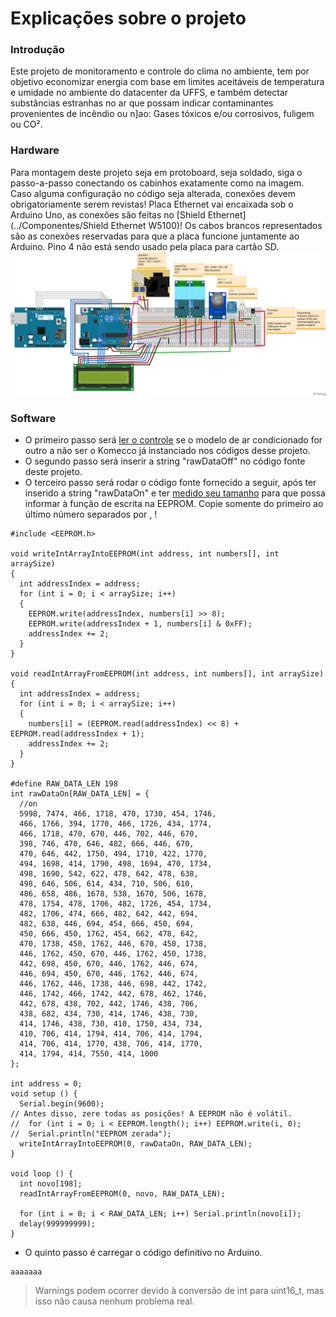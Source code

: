 
# Explicações sobre o projeto
### Introdução
Este projeto de monitoramento e controle do clima no ambiente, tem por objetivo economizar energia com base em limites aceitáveis de temperatura e umidade no ambiente do datacenter da UFFS, e também detectar substâncias estranhas no ar que possam indicar contaminantes provenientes de incêndio ou n]ao: Gases tóxicos e/ou corrosivos, fuligem ou CO².
### Hardware
Para montagem deste projeto seja em protoboard, seja soldado, siga o passo-a-passo conectando os cabinhos exatamente como na imagem. Caso alguma configuração no código seja alterada, conexões devem obrigatoriamente serem revistas!
Placa Ethernet vai encaixada sob o Arduino Uno, as conexões são feitas no [Shield Ethernet](../Componentes/Shield Ethernet W5100)! Os cabos brancos representados são as conexões reservadas para que a placa funcione juntamente ao Arduino. Pino 4 não está sendo usado pela placa para cartão SD.
![Arduino](Projeto_bb.png)
### Software
* O primeiro passo será [ler o controle](../Infravermelho/Leitura) se o modelo de ar condicionado for outro a não ser o Komecco já instanciado nos códigos desse projeto.
* O segundo passo será inserir a string "rawDataOff" no código fonte deste projeto.
* O terceiro passo será rodar o código fonte fornecido a seguir, após ter inserido a string "rawDataOn" e ter [medido seu tamanho](https://www.charactercountonline.com/pt/) para que possa informar à função de escrita na EEPROM. Copie somente do primeiro ao último número separados por , !
```
#include <EEPROM.h>

void writeIntArrayIntoEEPROM(int address, int numbers[], int arraySize)
{
  int addressIndex = address;
  for (int i = 0; i < arraySize; i++) 
  {
    EEPROM.write(addressIndex, numbers[i] >> 8);
    EEPROM.write(addressIndex + 1, numbers[i] & 0xFF);
    addressIndex += 2;
  }
}

void readIntArrayFromEEPROM(int address, int numbers[], int arraySize)
{
  int addressIndex = address;
  for (int i = 0; i < arraySize; i++)
  {
    numbers[i] = (EEPROM.read(addressIndex) << 8) + EEPROM.read(addressIndex + 1);
    addressIndex += 2;
  }
}

#define RAW_DATA_LEN 198
int rawDataOn[RAW_DATA_LEN] = {
  //on
  5998, 7474, 466, 1718, 470, 1730, 454, 1746, 
  466, 1766, 394, 1770, 466, 1726, 434, 1774, 
  466, 1718, 470, 670, 446, 702, 446, 670, 
  398, 746, 470, 646, 482, 666, 446, 670, 
  470, 646, 442, 1750, 494, 1710, 422, 1770, 
  494, 1698, 414, 1790, 498, 1694, 470, 1734, 
  498, 1690, 542, 622, 478, 642, 478, 638, 
  498, 646, 506, 614, 434, 710, 506, 610, 
  486, 658, 486, 1678, 538, 1670, 506, 1678, 
  478, 1754, 478, 1706, 482, 1726, 454, 1734, 
  482, 1706, 474, 666, 482, 642, 442, 694, 
  482, 638, 446, 694, 454, 666, 450, 694, 
  450, 666, 450, 1762, 454, 662, 478, 642, 
  470, 1738, 450, 1762, 446, 670, 450, 1738, 
  446, 1762, 450, 670, 446, 1762, 450, 1738, 
  442, 698, 450, 670, 446, 1762, 446, 674, 
  446, 694, 450, 670, 446, 1762, 446, 674, 
  446, 1762, 446, 1738, 446, 698, 442, 1742, 
  446, 1742, 466, 1742, 442, 678, 462, 1746, 
  442, 678, 438, 702, 442, 1746, 438, 706, 
  438, 682, 434, 730, 414, 1746, 438, 730, 
  414, 1746, 438, 730, 410, 1750, 434, 734, 
  410, 706, 414, 1794, 414, 706, 414, 1794, 
  414, 706, 414, 1770, 438, 706, 414, 1770, 
  414, 1794, 414, 7550, 414, 1000
};
  
int address = 0;
void setup () {
  Serial.begin(9600);
// Antes disso, zere todas as posições! A EEPROM não é volátil.
//  for (int i = 0; i < EEPROM.length(); i++) EEPROM.write(i, 0);
//  Serial.println("EEPROM zerada");
  writeIntArrayIntoEEPROM(0, rawDataOn, RAW_DATA_LEN);
}

void loop () {
  int novo[198];
  readIntArrayFromEEPROM(0, novo, RAW_DATA_LEN);

  for (int i = 0; i < RAW_DATA_LEN; i++) Serial.println(novo[i]);
  delay(999999999);
}
```
* O quinto passo é carregar o código definitivo no Arduino.
```
aaaaaaa
```
> Warnings podem ocorrer devido à conversão de int para uint16_t, mas isso não causa nenhum problema real.
